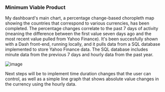 ### Minimum Viable Product

My dashboard's main chart, a percentage change-based choropleth map showing the countries that correspond to various currencies, has been completed. The percentage changes correlate to the past 7 days of activity (meaning the difference between the first value seven days ago and the most recent value pulled from Yahoo Finance).
It's been succesfully shown with a Dash front-end, running locally, and it pulls data from a SQL database implemented to store Yahoo Finance data. The SQL database includes minute data from the previous 7 days and hourly data from the past year.

![image](https://user-images.githubusercontent.com/71529189/126466228-c25bd549-39af-47f7-9757-da0feffc7c97.png)

Next steps will be to implement time duration changes that the user can control, as well as a simple line graph that shows absolute value changes in the currency using the hourly data.
